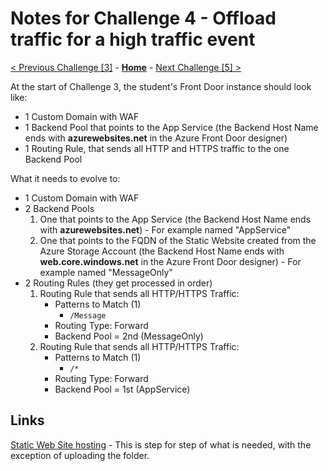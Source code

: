 # Notes for Challenge 4 - Offload traffic for a high traffic event

 [< Previous Challenge [3]](./Solution03.md) - **[Home](./README.md)** - [Next Challenge [5] >](./Solution05.md)

At the start of Challenge 3, the student's Front Door instance should look like:
- 1 Custom Domain with WAF
- 1 Backend Pool that points to the App Service (the Backend Host Name ends with **azurewebsites.net** in the Azure Front Door designer)
- 1 Routing Rule, that sends all HTTP and HTTPS traffic to the one Backend Pool

What it needs to evolve to:
- 1 Custom Domain with WAF
- 2 Backend Pools
  1. One that points to the App Service (the Backend Host Name ends with **azurewebsites.net**) - For example named "AppService"
  2. One that points to the FQDN of the Static Website created from the Azure Storage Account (the Backend Host Name ends with **web.core.windows.net** in the Azure Front Door designer) - For example named "MessageOnly"
- 2 Routing Rules (they get processed in order)
  1. Routing Rule that sends all HTTP/HTTPS Traffic:
     - Patterns to Match (1)
       - `/Message`
     - Routing Type: Forward
     - Backend Pool = 2nd (MessageOnly)
  2. Routing Rule that sends all HTTP/HTTPS Traffic:
     - Patterns to Match (1)
       - `/*`
     - Routing Type: Forward
     - Backend Pool = 1st (AppService)


## Links
[Static Web Site hosting](https://docs.microsoft.com/en-us/azure/storage/blobs/storage-blob-static-website) - This is step for step of what is needed, with the exception of uploading the folder.

